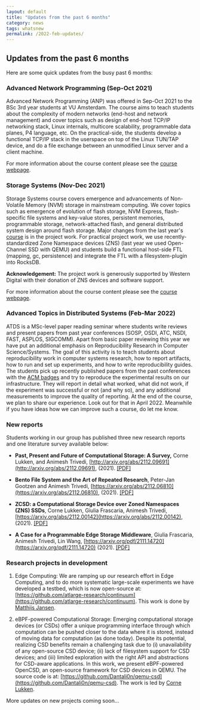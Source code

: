 ```yaml
---
layout: default
title: "Updates from the past 6 months"
category: news
tags: whatsnew
permalink: /2022-feb-updates/
---
```


## Updates from the past 6 months

Here are some quick updates from the busy past 6 months: 

### Advanced Network Programming (Sep-Oct 2021) 
Advanced Network Programming (ANP) was offered in Sep-Oct 2021 to the BSc 3rd year students at VU Amsterdam. The course aims to teach students about the complexity of modern networks (end-host and network management) and cover topics such as design of end-host TCP/IP networking stack, Linux internals, multicore scalability, programmable data planes, P4 language, etc. On the practical-side, the students develop a functional TCP/IP stack in the userspace on top of the Linux TUN/TAP device, and do a file exchange between an unmodified Linux server and a client machine. 

For more information about the course content please see the [course webpage](/course-anp/).

### Storage Systems (Nov-Dec 2021) 
Storage Systems course covers emergence and advancements of Non-Volatile Memory (NVM) storage in mainstream computing. We cover topics such as emergence of evolution of flash storage, NVM Express, flash-specific file systems and key-value stores, persistent memories, programmable storage, network-attached flash, and general distributed system design around flash storage. Major changes from the last year's [course](/2020-stosys-slides/) is in the project work. For practical project work, we use recently-standardized Zone Namespace devices (ZNS) (last year we used Open-Channel SSD with QEMU) and students build a functional host-side FTL (mapping, gc, persistence) and integrate the FTL with a filesystem-plugin into RocksDB. 

**Acknowledgement:** The project work is generously supported by Western Digital with their donation of ZNS devices and software support. 

For more information about the course content please see the [course webpage](/course-stosys/).

### Advanced Topics in Distributed Systems (Feb-Mar 2022) 
ATDS is a MSc-level paper reading seminar where students write reviews and present papers from past year conferences (SOSP, OSDI, ATC, NSDI, FAST, ASPLOS, SIGCOMM). 
Apart from basic paper reviewing this year we have put an additional emphasis on Reproducibility Research in Computer Science/Systems. The goal of this activity is to teach students about reproducibility work in computer systems research, how to report artifacts, how to run and set up experiments, and how to write reproducibility guides. The students pick up recently published papers from the past conferences with the [ACM badges](https://www.acm.org/publications/policies/artifact-review-and-badging-current) and try to reproduce the experimental results on our infrastructure. They will report in detail what worked, what did not work, if the experiment was successful or not (and why so), and any additional measurements to improve the quality of reporting. At the end of the course, we plan to share our experience. Look out for that in April 2022. Meanwhile if you have ideas how we can improve such a course, do let me know. 

### New reports 
Students working in our group has published three new research reports and one literature survey available below: 
  * **Past, Present and Future of Computational Storage: A Survey,** Corne Lukken, and Animesh Trivedi, [http://arxiv.org/abs/2112.09691](http://arxiv.org/abs/2112.09691), (2021). [[PDF]](https://arxiv.org/pdf/2112.09691.pdf)

  * **Bento File System and the Art of Repeated Research**, Peter-Jan Gootzen and Animesh Trivedi, [https://arxiv.org/abs/2112.06810](https://arxiv.org/abs/2112.06810), (2021). [[PDF]](https://arxiv.org/pdf/2112.06810.pdf)

  * **ZCSD: a Computational Storage Device over Zoned Namespaces (ZNS) SSDs**, Corne Lukken, Giulia Frascaria, Animesh Trivedi, [https://arxiv.org/abs/2112.00142](https://arxiv.org/abs/2112.00142), (2021). [[PDF]](https://arxiv.org/pdf/2112.00142.pdf)
  
  * **A Case for a Programmable Edge Storage Middleware**, Giulia Frascaria, Animesh Trivedi, Lin Wang, [https://arxiv.org/pdf/2111.14720](https://arxiv.org/pdf/2111.14720) (2021). [[PDF]](https://arxiv.org/pdf/2111.14720.pdf)
  

### Research projects in development 

  1. Edge Computing: We are ramping up our research effort in Edge Computing, and to do more systematic large-scale experiments we have developed a testbed, which is now open-source at: [https://github.com/atlarge-research/continuum](https://github.com/atlarge-research/continuum). This work is done by [Matthijs Jansen](https://atlarge-research.com/mjansen/). 

  2. eBPF-powered Computational Storage: Emerging computational storage devices (or CSDs) offer a unique programming interface through which computation can be pushed closer to the data where it is stored, instead of moving data for computation (as done today). Despite its potential, realizing CSD benefits remain a challenging task due to (i) unavailability of any open-source CSD device; (ii) lack of filesystem support for CSD devices; and (iii) limited exploration with the right API and abstractions for CSD-aware applications. In this work, we present eBPF-powered OpenCSD, an open-source framework for CSD devices in QEMU. The source code is at: [https://github.com/Dantali0n/qemu-csd](https://github.com/Dantali0n/qemu-csd). The work is led by [Corne Lukken](https://github.com/Dantali0n).

More updates on new projects coming soon… 
